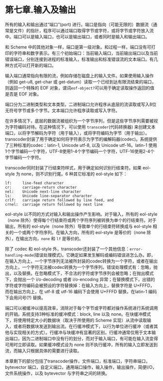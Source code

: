 # 第七章.输入及输出

所有的输入和输出通过“端口”(port) 进行。端口是指向（可能无限的）数据流（通常是文件）的指针，程序可以通过端口取得字节或字符，或将字节或字符放入流中。端口可以是输入端口，也可以是输出端口，或者同时是输入和输出端口。

和 Scheme 中的其他对象一样，端口是第一级对象。和过程一样，端口没有可打印的字符串和数字表示。有三个初始端口：当前输入端口，当前输出端口以及当前错误端口，分别连接到进程的标准输入，标准输出和标准错误流的文本端口。有几种方式可以打开新的端口。

输入端口通常指向有限的流，例如存储在磁盘上的输入文件。如果使用输入操作（例如 get-u8, get-char 或 get-datum）读取一个已经到达有限流结束的端口，则返回一个特殊的 EOF 对象，谓词`eof-object?`可以用于确定读取操作返回的值是否是 EOF 对象。

端口分为二进制类型和文本类型。二进制端口允许程序从底层的流读取或写入8位无符号字节或多个字节。文本端口允许程序读取或写入字符。

在许多情况下，底层的数据流被组织为一个字节序列，但是这些字节序列需要被视为字符编码对待。在这种情况下，可以使用 `transcoder`(代码转换器) 来创建文本端口，以将字节解码为字符（用于输入），或将字符编码为字节（用于输出）。transcoder封装了用于确定如何将字符表示为字节的编解码器(codec)。系统提供了三种标准的codec：latin-1, Unicode utf-8, 以及 Unicode utf-16。latin-1 使用1个字节编码一个字符，UTF-8使用1-4个字节编码一个字符，UTF-16使用2-4个字节编码一个字符。

transcoder同时封装了行结束符样式，用于确定如何识别行结束符。如果 eol-style 为 none，则不识别行尾。6 种其它标准的 eol-style 如下：

```
lf: 	line-feed character
cr: 	carriage-return character
nel: 	Unicode next-line character
ls: 	Unicode line-separator character
crlf: 	carriage return followed by line feed, and
crnel: 	carriage return followed by next line
```

eol-style 以不同的方式对输入和输出操作产生影响。对于输入，所有的 eol-style（none 除外）使得每个行结束符或两个字符序列被转换为单个的行结束符。对于输出，所有的 eol-style（none 除外）导致单个的行结束符转换成与 eol-style 相关的一个或两个字符序列。在输入方向，所有的 eol-style 是等价的（none 除外），在输出方向，`none` 和 `lf` 是等价的。

除了 codec 和 eol-style 外，transcoder还封装了一个其他信息：`error-handling-mode`(错误处理模式)。它确定如果发生解码或编码错误进怎么办。即，在输入方向上，一个字节序列无法被所封装的codec转换为一个字符，或者在输出方向上，一个字符无法被codec转换为一个字节序列。错误处理模式有：忽略，抛出，以及替换。在忽略模式下，不合法的字符或字节序列会被忽略；在抛出模式下，会抛出一个 i/o-decoding 或者 i/o-encoding 异常；在替换模式下，出错的字符或字符编码会被预设的字符替换掉：在输入方向上，替换字符是 U+FFFD，而在输出方向上，在 utf-8 或 utf-16 编码下会使用 U+FFFD 替换，在latin-1 编码下会用问号(?) 替换。

端口可以被缓冲以提高效率，消除对于每个字节或字符都对操作系统进行系统调用的开销。系统支持3种标准的缓冲模式：block, line 以及 none。在块缓冲模式下，将使用特定大小的数据块（取决于所使用的 Scheme 实现）从流中读取输入，或者将数据块发送到输出流。在行缓冲模式下，以行为单位进行缓冲（或者其他与实现相关的方式）。行缓冲与块缓冲有显著的区别，行缓冲通常仅用于文本输出端口，因为二进制端口中没有行的划分，而对于输入端口，有可能在输入流变得可用时立即读取。如果缓冲模式设为 none 则不执行缓冲，所有的输入立即发送到流，而输入只根据具体的需要进行读取。

本章剩下的部分包括了transcoder操作，文件端口，标准端口，字符串端口， bytevector 端口，自定义端口，通用端口操作，输入操作，输出操作，简便I/O，文件系统操作，以及 bytevector 与字符串之间的转换。